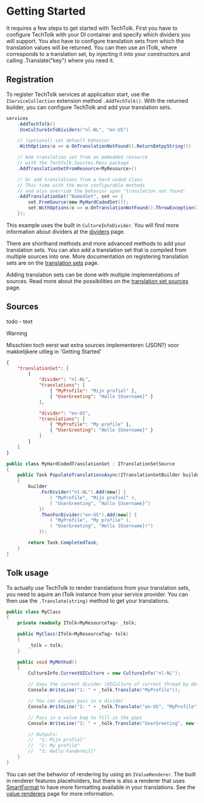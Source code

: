 
# Getting Started

It requires a few steps to get started with TechTolk. First you have to configure 
TechTolk with your DI container and specify which dividers you will support. 
You also have to configure translation sets from which the translation values will 
be returned. You can then use an ITolk<T>, where <T> corresponds to a translation set,
by injecting it into your constructors and calling .Translate("key") where you need it.


## Registration

To register TechTolk services at application start, use the `IServiceCollection`
extension method `.AddTechTolk()`. With the returned builder, you can configure
TechTolk and add your translation sets.

```csharp
services
    .AddTechTolk()
    .UseCultureInfoDividers("nl-NL", "en-US")

    // (optional) set default behavior
    .WithOptions(o => o.OnTranslationNotFound().ReturnEmtpyString())

    // Add translation set from an embedded resource
    // with the TechTolk.Sources.Resx package
    .AddTranslationSetFromResource<MyResource>()

    // Or add translations from a hard coded class
    // This time with the more configurable methods
    // and also override the behavior upon 'translation not found'
    .AddTranslationSet("NamedSet", set => {
        set.FromSource(new MyHardCodedSet());
        set.WithOptions(o => o.OnTranslationNotFound().ThrowException());
    });
```

This example uses the built in `CultureInfoDivider`. You will find more information
about dividers at the [dividers](dividers.md) page.

There are shorthand methods and more advanced methods to add your translation sets.
You can also add a translation set that is compiled from multiple sources into one.
More documentation on registering translation sets are on the [translation sets](translation-sets.md)
page.

Adding translation sets can be done with multiple implementations of sources. 
Read more about the possibilities on the [translation set sources](translation-set-sources.md)
page.

## Sources

todo - text

> [!WARNING]
> Misschien toch eerst wat extra sources implementeren (JSON?) voor makkelijkere uitleg
> in 'Getting Started'

```json
{
    "translationSet": [
        {
            "divider": "nl-NL",
            "translations": [
                { "MyProfile": "Mijn profiel" },
                { "UserGreeting": "Hallo {Username}" }
            ],

            "divider": "en-US",
            "translations": [
                { "MyProfile": "My profile" },
                { "UserGreeting": "Hello {Username}" }
            ]
        }
    ]
}
```

```csharp
public class MyHardCodedTranslationSet : ITranslationSetSource
{
    public Task PopulateTranslationsAsync(ITranslationSetBuilder builder, SourceRegistrationBase sourceRegistration)
    {
        builder
            .ForDivider("nl-NL").Add(new[] {
                ( "MyProfile", "Mijn profiel" ),
                ( "UserGreeting", "Hallo {Username}")
            })
            .ThenForDivider("en-US").Add(new[] {
                ( "MyProfile", "My profile" ),
                ( "UserGreeting", "Hello {Username}!")
            });

        return Task.CompletedTask;
    }
}
```


## Tolk usage

To actually use TechTolk to render translations from your translation sets, you
need to aquire an ITolk instance from your service provider. You can then use
the `.Translate(string)` method to get your translations.


```csharp
public class MyClass
{
    private readonly ITolk<MyResourceTag> _tolk;

    public MyClass(ITolk<MyResourceTag> tolk)
    {
        _tolk = tolk;
    }

    public void MyMethod()
    {
        CultureInfo.CurrentUICulture = new CultureInfo("nl-NL");

        // Uses the current divider (UICulture of current thread by default)
        Console.WriteLine("1: " + _tolk.Translate("MyProfile"));

        // You can always pass in a divider
        Console.WriteLine("2: " + _tolk.Translate("en-US", "MyProfile"));

        // Pass in a value bag to fill in the gaps
        Console.WriteLine("3: " + _tolk.Translate("UserGreeting", new { Username = "Fandermill"});

        // Outputs:
        //  "1: Mijn profiel"
        //  "2: My profile"
        //  "3: Hallo Fandermill"
    }
}
```

You can set the behavior of rendering by using an `IValueRenderer`. The built in
renderer features placeholders, but there is also a renderer that uses [SmartFormat](https://github.com/axuno/SmartFormat)
to have more formatting available in your translations. See the [value renderers](value-renderers.md)
page for more information.
